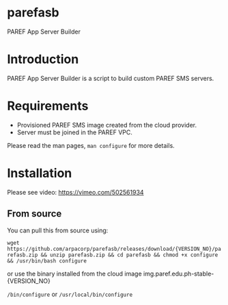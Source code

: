 # parefasb
PAREF App Server Builder

# Introduction
PAREF App Server Builder is a script to build custom PAREF SMS servers.

# Requirements
- Provisioned PAREF SMS image created from the cloud provider.
- Server must be joined in the PAREF VPC.

Please read the man pages, `man configure` for more details.

# Installation
Please see video: https://vimeo.com/502561934

## From source
You can pull this from source using:

`wget https://github.com/arpacorp/parefasb/releases/download/{VERSION_NO}/parefasb.zip && unzip parefasb.zip && cd parefasb && chmod +x configure && /usr/bin/bash configure`

or use the binary installed from the cloud image img.paref.edu.ph-stable-{VERSION_NO}

`/bin/configure` or `/usr/local/bin/configure`
